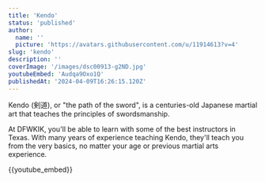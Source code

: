 ```yaml
---
title: 'Kendo'
status: 'published'
author:
  name: ''
  picture: 'https://avatars.githubusercontent.com/u/11914613?v=4'
slug: 'kendo'
description: ''
coverImage: '/images/dsc00913-g2ND.jpg'
youtubeEmbed: 'Audqa9Oxo1Q'
publishedAt: '2024-04-09T16:26:15.120Z'
---
```


Kendo (剣道), or "the path of the sword", is a centuries-old Japanese martial art that teaches the principles of swordsmanship.

At DFWKIK, you'll be able to learn with some of the best instructors in Texas. With many years of experience teaching Kendo, they'll teach you from the very basics, no matter your age or previous martial arts experience.

{{youtube_embed}}